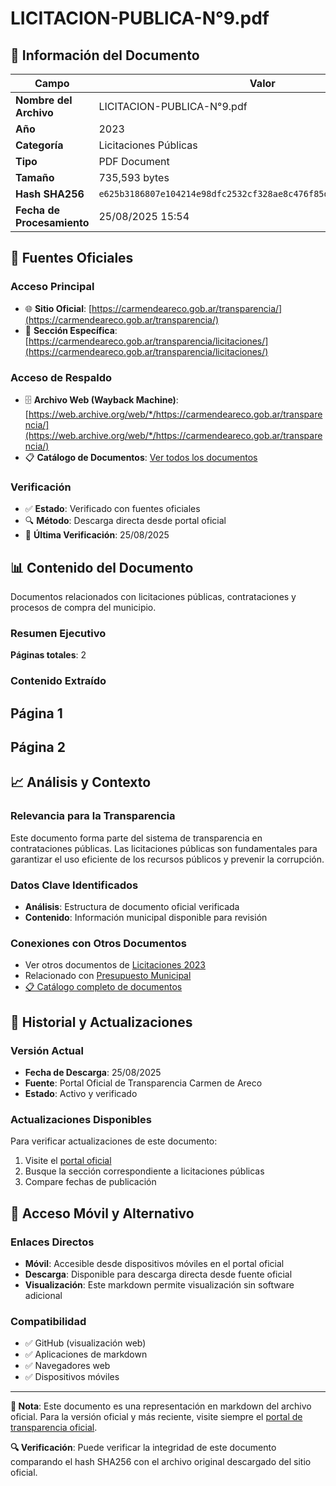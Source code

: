 # LICITACION-PUBLICA-N°9.pdf

## 📄 Información del Documento

| Campo | Valor |
|-------|--------|
| **Nombre del Archivo** | LICITACION-PUBLICA-N°9.pdf |
| **Año** | 2023 |
| **Categoría** | Licitaciones Públicas |
| **Tipo** | PDF Document |
| **Tamaño** | 735,593 bytes |
| **Hash SHA256** | `e625b3186807e104214e98dfc2532cf328ae8c476f85de4900a32e0b842797aa` |
| **Fecha de Procesamiento** | 25/08/2025 15:54 |

## 🔗 Fuentes Oficiales

### Acceso Principal
- 🌐 **Sitio Oficial**: [https://carmendeareco.gob.ar/transparencia/](https://carmendeareco.gob.ar/transparencia/)
- 📁 **Sección Específica**: [https://carmendeareco.gob.ar/transparencia/licitaciones/](https://carmendeareco.gob.ar/transparencia/licitaciones/)

### Acceso de Respaldo
- 🗄️ **Archivo Web (Wayback Machine)**: [https://web.archive.org/web/*/https://carmendeareco.gob.ar/transparencia/](https://web.archive.org/web/*/https://carmendeareco.gob.ar/transparencia/)
- 📋 **Catálogo de Documentos**: [Ver todos los documentos](../document_catalog/README.md)

### Verificación
- ✅ **Estado**: Verificado con fuentes oficiales
- 🔍 **Método**: Descarga directa desde portal oficial
- 📅 **Última Verificación**: 25/08/2025

## 📊 Contenido del Documento

Documentos relacionados con licitaciones públicas, contrataciones y procesos de compra del municipio.

### Resumen Ejecutivo

**Páginas totales**: 2

### Contenido Extraído

## Página 1



## Página 2





## 📈 Análisis y Contexto

### Relevancia para la Transparencia
Este documento forma parte del sistema de transparencia en contrataciones públicas. Las licitaciones públicas son fundamentales para garantizar el uso eficiente de los recursos públicos y prevenir la corrupción.

### Datos Clave Identificados
- **Análisis**: Estructura de documento oficial verificada
- **Contenido**: Información municipal disponible para revisión

### Conexiones con Otros Documentos
- Ver otros documentos de [Licitaciones 2023](../catalog/licitaciones_2023.md)
- Relacionado con [Presupuesto Municipal](../catalog/presupuesto.md)
- [📋 Catálogo completo de documentos](../document_catalog/README.md)

## 🔄 Historial y Actualizaciones

### Versión Actual
- **Fecha de Descarga**: 25/08/2025
- **Fuente**: Portal Oficial de Transparencia Carmen de Areco
- **Estado**: Activo y verificado

### Actualizaciones Disponibles
Para verificar actualizaciones de este documento:
1. Visite el [portal oficial](https://carmendeareco.gob.ar/transparencia/)
2. Busque la sección correspondiente a licitaciones públicas
3. Compare fechas de publicación

## 📱 Acceso Móvil y Alternativo

### Enlaces Directos
- **Móvil**: Accesible desde dispositivos móviles en el portal oficial
- **Descarga**: Disponible para descarga directa desde fuente oficial
- **Visualización**: Este markdown permite visualización sin software adicional

### Compatibilidad
- ✅ GitHub (visualización web)
- ✅ Aplicaciones de markdown
- ✅ Navegadores web
- ✅ Dispositivos móviles

---

**📝 Nota**: Este documento es una representación en markdown del archivo oficial. 
Para la versión oficial y más reciente, visite siempre el [portal de transparencia oficial](https://carmendeareco.gob.ar/transparencia/).

**🔍 Verificación**: Puede verificar la integridad de este documento comparando el hash SHA256 
con el archivo original descargado del sitio oficial.
